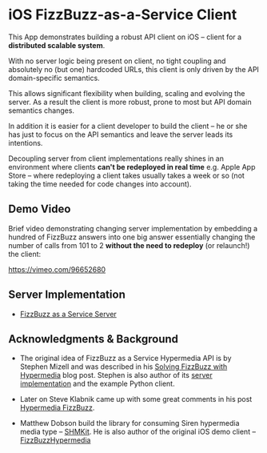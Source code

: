 # iOS FizzBuzz-as-a-Service Client

This App demonstrates building a robust API client on iOS – client for a **distributed scalable system**.

With no server logic being present on client, no tight coupling and absolutely no (but one) hardcoded URLs, this client is only driven by the API domain-specific semantics. 

This allows significant flexibility when building, scaling and evolving the server. As a result the client is more robust, prone to most but API domain semantics changes. 

In addition it is easier for a client developer to build the client – he or she has just to focus on the API semantics and leave the server leads its intentions. 

Decoupling server from client implementations really shines in an environment where clients **can't be redeployed in real time** e.g. Apple App Store – where redeploying a client takes usually takes a week or so (not taking the time needed for code changes into account).

## Demo Video
Brief video demonstrating changing server implementation by embedding a hundred of FizzBuzz answers into one big answer essentially changing the number of calls from 101 to 2 **without the need to redeploy** (or relaunch!) the client:

<https://vimeo.com/96652680>

## Server Implementation
- [FizzBuzz as a Service Server](https://github.com/zdne/fizzbuzz-hypermedia-server)

## Acknowledgments & Background

- The original idea of FizzBuzz as a Service Hypermedia API is by Stephen Mizell and was described in his [Solving FizzBuzz with Hypermedia][] blog post. Stephen is also author of its [server implementation][] and the example Python client. 

- Later on Steve Klabnik came up with some great comments in his post [Hypermedia FizzBuzz][]. 

- Matthew Dobson build the library for consuming Siren hypermedia media type – [SHMKit][]. He is also author of the original iOS demo client – [FizzBuzzHypermedia][]

[Solving FizzBuzz with Hypermedia]: http://smizell.com/weblog/2014/solving-fizzbuzz-with-hypermedia
[server implementation]: https://github.com/smizell/fizzbuzz-hypermedia-server
[Hypermedia FizzBuzz]: http://words.steveklabnik.com/hypermedia-fizzbuzz
[SHMKit]: https://github.com/mdobson/SHMKit
[FizzBuzzHypermedia]: https://github.com/mdobson/FizzBuzzHypermedia